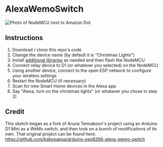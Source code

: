 # AlexaWemoSwitch
![Photo of NodeMCU next to Amazon Dot](https://github.com/ckuzma/nodemcu-as-arduino/blob/develop/photos/alexawemo.jpg)
## Instructions
1. Download / clone this repo's code
2. Change the device name (by default it is "Christmas Lights")
3. Install [additional libraries](https://github.com/ckuzma/nodemcu-as-arduino#external-libraries) as needed and then flash the NodeMCU
4. Connect relay device to D1 (or whatever you selected) on the NodeMCU
5. Using another device, connect to the open ESP network to configure your wireless settings
6. Restart the NodeMCU (if necessary)
7. Scan for new Smart Home devices in the Alexa app
8. Say "Alexa, turn on the christmas lights" (or whatever you chose in step 2)

## Credit
This sketch began as a fork of Aruna Tennakoon's project using an Arduino D1 Mini as a WeMo switch, and then took on a bunch of modifications of its own. That original project can be found here: https://github.com/kakopappa/arduino-esp8266-alexa-wemo-switch

